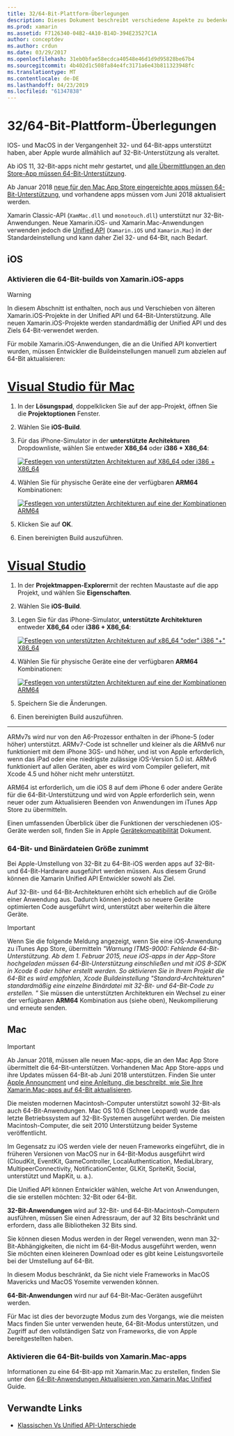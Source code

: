 ```yaml
---
title: 32/64-Bit-Plattform-Überlegungen
description: Dieses Dokument beschreibt verschiedene Aspekte zu bedenken, wenn es sich bei 32-Bit und 64-Bit-Architekturen für eine Xamarin.iOS oder Xamarin.Mac-Anwendung als Ziel.
ms.prod: xamarin
ms.assetid: F7126340-04B2-4A10-B14D-394E23527C1A
author: conceptdev
ms.author: crdun
ms.date: 03/29/2017
ms.openlocfilehash: 31eb0bfae58ecdca40548e46d1d9d95828be67b4
ms.sourcegitcommit: 4b402d1c508fa84e4fc3171a6e43b811323948fc
ms.translationtype: MT
ms.contentlocale: de-DE
ms.lasthandoff: 04/23/2019
ms.locfileid: "61347838"
---
```

# <a name="3264-bit-platform-considerations"></a>32/64-Bit-Plattform-Überlegungen

IOS- und MacOS in der Vergangenheit 32- und 64-Bit-apps unterstützt haben, aber Apple wurde allmählich auf 32-Bit-Unterstützung als veraltet.

Ab iOS 11, 32-Bit-apps nicht mehr gestartet, und [alle Übermittlungen an den Store-App müssen 64-Bit-Unterstützung](https://developer.apple.com/news/?id=06282017b).

Ab Januar 2018 [neue für den Mac App Store eingereichte apps müssen 64-Bit-Unterstützung](https://developer.apple.com/news/?id=06282017a), und vorhandene apps müssen vom Juni 2018 aktualisiert werden.

Xamarin Classic-API (`XamMac.dll` und `monotouch.dll`) unterstützt nur 32-Bit-Anwendungen. Neue Xamarin.iOS- und Xamarin.Mac-Anwendungen verwenden jedoch die [Unified API](~/cross-platform/macios/unified/index.md) (`Xamarin.iOS` und `Xamarin.Mac`) in der Standardeinstellung und kann daher Ziel 32- und 64-Bit, nach Bedarf.

## <a name="ios"></a>iOS

<a name="enable-64" />

### <a name="enabling-64-bit-builds-of-xamarinios-apps"></a>Aktivieren die 64-Bit-builds von Xamarin.iOS-apps

> [!WARNING]
> In diesem Abschnitt ist enthalten, noch aus und Verschieben von älteren Xamarin.iOS-Projekte in der Unified API und 64-Bit-Unterstützung. Alle neuen Xamarin.iOS-Projekte werden standardmäßig der Unified API und des Ziels 64-Bit-verwendet werden.

Für mobile Xamarin.iOS-Anwendungen, die an die Unified API konvertiert wurden, müssen Entwickler die Buildeinstellungen manuell zum abzielen auf 64-Bit aktualisieren:

# <a name="visual-studio-for-mactabmacos"></a>[Visual Studio für Mac](#tab/macos)

1. In der **Lösungspad**, doppelklicken Sie auf der app-Projekt, öffnen Sie die **Projektoptionen** Fenster.
2. Wählen Sie **iOS-Build**.
3. Für das iPhone-Simulator in der **unterstützte Architekturen** Dropdownliste, wählen Sie entweder **X86\_64** oder **i386 + X86\_64**:

   [![Festlegen von unterstützten Architekturen auf X86\_64 oder i386 + X86\_64](Images/Image01.png "Setting Supported architectures to x86\_64 or i386 + x86\_64")](Images/Image01-large.png#lightbox) 

4. Wählen Sie für physische Geräte eine der verfügbaren **ARM64** Kombinationen:

   [![Festlegen von unterstützten Architekturen auf eine der Kombinationen ARM64](Images/Image02.png "Einstellung unterstützt Architekturen, die eine der Kombinationen ARM64")](Images/Image02-large.png#lightbox)

5. Klicken Sie auf **OK**.
6. Einen bereinigten Build auszuführen.

# <a name="visual-studiotabwindows"></a>[Visual Studio](#tab/windows)

1. In der **Projektmappen-Explorer**mit der rechten Maustaste auf die app Projekt, und wählen Sie **Eigenschaften**.
2. Wählen Sie **iOS-Build**.
3. Legen Sie für das iPhone-Simulator, **unterstützte Architekturen** entweder **X86\_64** oder **i386 + X86\_64**: 

   [![Festlegen von unterstützten Architekturen auf x86_64 "oder" i386 "+" X86\_64](Images/VS02.png "Setting Supported architectures to x86_64 or i386 + x86\_64")](Images/VS02-large.png#lightbox)

4. Wählen Sie für physische Geräte eine der verfügbaren **ARM64** Kombinationen:
    
   [![Festlegen von unterstützten Architekturen auf eine der Kombinationen ARM64](Images/VS01.png "Einstellung unterstützt Architekturen, die eine der Kombinationen ARM64")](Images/VS01-large.png#lightbox)

5. Speichern Sie die Änderungen.
6. Einen bereinigten Build auszuführen.

-----

ARMv7s wird nur von den A6-Prozessor enthalten in der iPhone-5 (oder höher) unterstützt. ARMv7-Code ist schneller und kleiner als die ARMv6 nur funktioniert mit dem iPhone 3GS- und höher, und ist von Apple erforderlich, wenn das iPad oder eine niedrigste zulässige iOS-Version 5.0 ist. ARMv6 funktioniert auf allen Geräten, aber es wird vom Compiler geliefert, mit Xcode 4.5 und höher nicht mehr unterstützt. 

ARM64 ist erforderlich, um die iOS 8 auf dem iPhone 6 oder andere Geräte für die 64-Bit-Unterstützung und wird von Apple erforderlich sein, wenn neuer oder zum Aktualisieren Beenden von Anwendungen im iTunes App Store zu übermitteln.

Einen umfassenden Überblick über die Funktionen der verschiedenen iOS-Geräte werden soll, finden Sie in Apple [Gerätekompatibilität](https://developer.apple.com/library/content/documentation/DeviceInformation/Reference/iOSDeviceCompatibility/DeviceCompatibilityMatrix/DeviceCompatibilityMatrix.html) Dokument.

### <a name="64-bit-and-binary-size-increases"></a>64-Bit- und Binärdateien Größe zunimmt

Bei Apple-Umstellung von 32-Bit zu 64-Bit-iOS werden apps auf 32-Bit- und 64-Bit-Hardware ausgeführt werden müssen. Aus diesem Grund können die Xamarin Unified API Entwickler sowohl als Ziel.

Auf 32-Bit- und 64-Bit-Architekturen erhöht sich erheblich auf die Größe einer Anwendung aus. Dadurch können jedoch so neuere Geräte optimierten Code ausgeführt wird, unterstützt aber weiterhin die ältere Geräte.

> [!IMPORTANT]
> Wenn Sie die folgende Meldung angezeigt, wenn Sie eine iOS-Anwendung zu iTunes App Store, übermitteln _"Warnung ITMS-9000: Fehlende 64-Bit-Unterstützung. Ab dem 1. Februar 2015, neue iOS-apps in der App-Store hochgeladen müssen 64-Bit-Unterstützung einschließen und mit iOS 8-SDK in Xcode 6 oder höher erstellt werden. So aktivieren Sie in Ihrem Projekt die 64-Bit es wird empfohlen, Xcode Buildeinstellung "Standard-Architekturen" standardmäßig eine einzelne Binärdatei mit 32-Bit- und 64-Bit-Code zu erstellen. "_ Sie müssen die unterstützten Architekturen ein Wechsel zu einer der verfügbaren **ARM64** Kombination aus (siehe oben), Neukompilierung und erneute senden.

## <a name="mac"></a>Mac

> [!IMPORTANT]
> Ab Januar 2018, müssen alle neuen Mac-apps, die an den Mac App Store übermittelt die 64-Bit-unterstützen. Vorhandenen Mac App Store-apps und ihre Updates müssen 64-Bit-ab Juni 2018 unterstützen. Finden Sie unter [Apple Announcment](https://developer.apple.com/news/?id=06282017a) und [eine Anleitung, die beschreibt, wie Sie Ihre Xamarin.Mac-apps auf 64-Bit aktualisieren](~/cross-platform/macios/32-and-64/mac-64-bit.md).

Die meisten modernen Macintosh-Computer unterstützt sowohl 32-Bit-als auch 64-Bit-Anwendungen.   Mac OS 10.6 (Schnee Leopard) wurde das letzte Betriebssystem auf 32-Bit-Systemen ausgeführt werden.   Die meisten Macintosh-Computer, die seit 2010 Unterstützung beider Systeme veröffentlicht.

Im Gegensatz zu iOS werden viele der neuen Frameworks eingeführt, die in früheren Versionen von MacOS nur in 64-Bit-Modus ausgeführt wird (CloudKit, EventKit, GameController, LocalAuthentication, MediaLibrary, MultipeerConnectivity, NotificationCenter, GLKit, SpriteKit, Social, unterstützt und MapKit, u. a.).

Die Unified API können Entwickler wählen, welche Art von Anwendungen, die sie erstellen möchten: 32-Bit oder 64-Bit.

**32-Bit-Anwendungen** wird auf 32-Bit- und 64-Bit-Macintosh-Computern ausführen, müssen Sie einen Adressraum, der auf 32 Bits beschränkt und erfordern, dass alle Bibliotheken 32 Bits sind.

Sie können diesen Modus werden in der Regel verwenden, wenn man 32-Bit-Abhängigkeiten, die nicht im 64-Bit-Modus ausgeführt werden, wenn Sie möchten einen kleineren Download oder es gibt keine Leistungsvorteile bei der Umstellung auf 64-Bit.

In diesem Modus beschränkt, da Sie nicht viele Frameworks in MacOS Mavericks und MacOS Yosemite verwenden können.

**64-Bit-Anwendungen** wird nur auf 64-Bit-Mac-Geräten ausgeführt werden.

Für Mac ist dies der bevorzugte Modus zum des Vorgangs, wie die meisten Macs finden Sie unter verwenden heute, 64-Bit-Modus unterstützen, und Zugriff auf den vollständigen Satz von Frameworks, die von Apple bereitgestellten haben.

### <a name="enabling-64-bit-builds-of-xamarinmac-apps"></a>Aktivieren die 64-Bit-builds von Xamarin.Mac-apps

Informationen zu eine 64-Bit-app mit Xamarin.Mac zu erstellen, finden Sie unter den [64-Bit-Anwendungen Aktualisieren von Xamarin.Mac Unified](~/cross-platform/macios/32-and-64/mac-64-bit.md) Guide.

## <a name="related-links"></a>Verwandte Links

- [Klassischen Vs Unified API-Unterschiede](https://developer.xamarin.com/releases/ios/api_changes/classic-vs-unified-8.6.0/)
